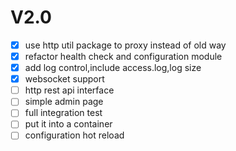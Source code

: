# V2.0

- [x] use http util package to proxy instead of old way
- [x] refactor health check and configuration module
- [x] add log control,include access.log,log size
- [x] websocket support
- [ ] http rest api interface
- [ ] simple admin page 
- [ ] full integration test
- [ ] put it into a container
- [ ] configuration hot reload